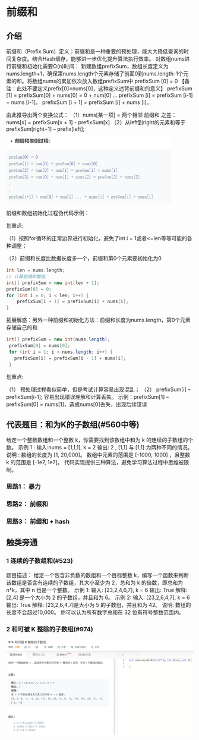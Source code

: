 # 前缀和

## 介绍

前缀和（Prefix Sum）定义：前缀和是一种重要的预处理，能大大降低查询的时间复杂度。结合Hash缓存，能够进一步优化提升算法执行效率。
对数组nums进行前缀和初始化需要O(n)时间：
新建数组prefixSum，数组长度定义为nums.length+1，确保第nums.length个元素存储了前面0到nums.length-1个元素的和。将数组nums的累加依次放入数组prefixSum中
prefixSum [0] = 0 【备注：此处不要定义prefix[0]=nums[0]，这种定义违背前缀和的意义】
prefixSum [1] = prefixSum[0] + nums[0] = 0 + num[0] 
…
prefixSum [i] = prefixSum [i-1] + nums [i-1]。
prefixSum [i + 1] = prefixSum [i] + nums [i]。

由此推导出两个变换公式： 
（1）nums[某一项] = 两个相邻 前缀和 之差：
nums[x] = prefixSum[x + 1] - prefixSum[x]
（2）从left到right的元素和等于prefixSum[right+1] – prefix[left];


![image-20220119165542949](../img/image-20220119165542949.png)


前缀和数组初始化过程伪代码示例：

划重点:

（1）按照for循环的正常边界进行初始化，避免了int i = 1或者<=len等等可能的各种调整；

（2）前缀和长度比数据长度多一个，前缀和第0个元素要初始化为0

```c++
int len = nums.length;
// 计算前缀和数组
int[] prefixSum = new int[len + 1];
prefixSum[0] = 0;
for (int i = 0; i < len; i++) {
    prefixSum[i + 1] = prefixSum[i] + nums[i];
}
```

拓展解惑：另外一种前缀和初始化方法：前缀和长度为nums.length，第0个元素存储自己的和

```java
int[] prefixSum = new int[nums.length];
 prefixSum[0] = nums[0];
 for (int i = 1; i < nums.length; i++) {
   prefixSum[i] = prefixSum[i - 1] + nums[i];
 }
```

划重点:

（1）   预处理过程看似简单，但是考试计算容易出现混乱；
（2）   prefixSum[i] – prefixSum[i-1]; 容易出现错误理解和计算丢失。
示例：prefixSum[1] – prefixSum[0] = nums[1]，造成nums[0]丢失，出现后续错误

## 代表题目：和为K的子数组(#560中等)
给定一个整数数组和一个整数 k，你需要找到该数组中和为 k 的连续的子数组的个数。
示例 1 :
输入:nums = [1,1,1], k = 2
输出: 2 , [1,1] 与 [1,1] 为两种不同的情况。
说明 :
数组的长度为 [1, 20,000]。
数组中元素的范围是 [-1000, 1000] ，且整数 k 的范围是 [-1e7, 1e7]。
代码实现提供三种算法，避免学习算法过程中思维被限制。


### 思路1： 暴力

### 思路2： 前缀和

### 思路3： 前缀和  +  hash







## 触类旁通

### 1 连续的子数组和(#523)
题目描述：
给定一个包含非负数的数组和一个目标整数 k，编写一个函数来判断该数组是否含有连续的子数组，其大小至少为 2，总和为 k 的倍数，即总和为 n*k，其中 n 也是一个整数。
示例 1:
输入: [23,2,4,6,7], k = 6
输出: True
解释: [2,4] 是一个大小为 2 的子数组，并且和为 6。
示例 2:
输入: [23,2,6,4,7], k = 6
输出: True
解释: [23,2,6,4,7]是大小为 5 的子数组，并且和为 42。
说明:
数组的长度不会超过10,000。
你可以认为所有数字总和在 32 位有符号整数范围内。



### 2	和可被 K 整除的子数组(#974)

![image-20220119165951414](../img/image-20220119165951414.png)

